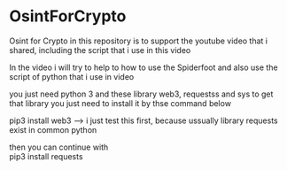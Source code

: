 # OsintForCrypto
Osint for Crypto in this repository is to support the youtube video that i shared, including the script that i use in this video

In the video i will try to help to how to use the Spiderfoot and also use the script of python that i use in video

you just need python 3 and these library web3, requestss and sys
to get that library you just need to install it by thse command below

pip3 install web3    --> i just test this first, because ussually library requests exist in common python 

then you can continue with <br>
pip3 install requests
